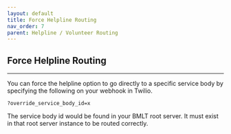 ```yaml
---
layout: default
title: Force Helpline Routing
nav_order: 7
parent: Helpline / Volunteer Routing
---
```


## Force Helpline Routing

---


You can force the helpline option to go directly to a specific service body by specifying the following on your webhook in Twilio.

`?override_service_body_id=x`

The service body id would be found in your BMLT root server.  It must exist in that root server instance to be routed correctly.
